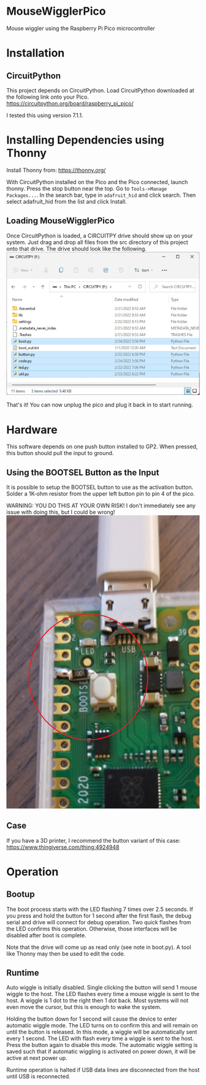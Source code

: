 # MouseWigglerPico
Mouse wiggler using the Raspberry Pi Pico microcontroller

# Installation

## CircuitPython

This project depends on CircuitPython. Load CircuitPython downloaded at the following link onto your Pico.
https://circuitpython.org/board/raspberry_pi_pico/

I tested this using version 7.1.1.

# Installing Dependencies using Thonny

Install Thonny from: https://thonny.org/

With CircuitPython installed on the Pico and the Pico connected, launch thonny. Press the stop button near the top. Go
to `Tools->Manage Packages...`. In the search bar, type in `adafruit_hid` and click search. Then select adafruit_hid
from the list and click Install.

## Loading MouseWigglerPico

Once CircuitPython is loaded, a CIRCUITPY drive should show up on your system. Just drag and drop all files from
the src directory of this project onto that drive. The drive should look like the following.
![button](CIRCUITPYTHON_drive.jpg?raw=true)

That's it! You can now unplug the pico and plug it back in to start running.

# Hardware

This software depends on one push button installed to GP2. When pressed, this button should pull the input to ground.

## Using the BOOTSEL Button as the Input

It is possible to setup the BOOTSEL button to use as the activation button. Solder a 1K-ohm resistor from the upper
left button pin to pin 4 of the pico.

WARNING: YOU DO THIS AT YOUR OWN RISK! I don't immediately see any issue with doing this, but I could be wrong!
![button](button.jpg?raw=true)

## Case

If you have a 3D printer, I recommend the button variant of this case: https://www.thingiverse.com/thing:4924948

# Operation

## Bootup

The boot process starts with the LED flashing 7 times over 2.5 seconds. If you press and hold the button for 1 second
after the first flash, the debug serial and drive will connect for debug operation. Two quick flashes from the LED 
confirms this operation. Otherwise, those interfaces will be disabled after boot is complete.

Note that the drive will come up as read only (see note in boot.py). A tool like Thonny may then be used to edit the
code.

## Runtime

Auto wiggle is initially disabled. Single clicking the button will send 1 mouse wiggle to the host. The LED flashes
every time a mouse wiggle is sent to the host. A wiggle is 1 dot to the right then 1 dot back. Most systems will not
even move the cursor, but this is enough to wake the system. 

Holding the button down for 1 second will cause the device to enter automatic wiggle mode. The LED turns on to confirm
this and will remain on until the button is released. In this mode, a wiggle will be automatically sent every 1 second.
The LED with flash every time a wiggle is sent to the host. Press the button again to disable this mode. The automatic
wiggle setting is saved such that if automatic wiggling is activated on power down, it will be active at next power up.

Runtime operation is halted if USB data lines are disconnected from the host until USB is reconnected.
